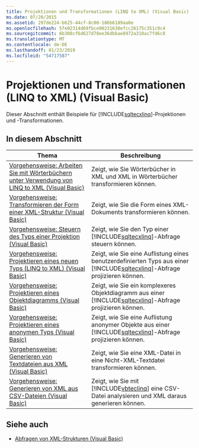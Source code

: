 ```yaml
---
title: Projektionen und Transformationen (LINQ to XML) (Visual Basic)
ms.date: 07/20/2015
ms.assetid: 297de224-b625-44cf-8c00-186b6189aa0e
ms.openlocfilehash: 5fe02314d69fbce90231638efcc26175c351c9c4
ms.sourcegitcommit: 6b308cf6d627d78ee36dbbae8972a310ac7fd6c8
ms.translationtype: MT
ms.contentlocale: de-DE
ms.lasthandoff: 01/23/2019
ms.locfileid: "54717587"
---
```

# <a name="projections-and-transformations-linq-to-xml-visual-basic"></a>Projektionen und Transformationen (LINQ to XML) (Visual Basic)
Dieser Abschnitt enthält Beispiele für [!INCLUDE[sqltecxlinq](~/includes/sqltecxlinq-md.md)]-Projektionen und -Transformationen.  
  
## <a name="in-this-section"></a>In diesem Abschnitt  
  
|Thema|Beschreibung|  
|-----------|-----------------|  
|[Vorgehensweise: Arbeiten Sie mit Wörterbüchern unter Verwendung von LINQ to XML (Visual Basic)](../../../../visual-basic/programming-guide/concepts/linq/how-to-work-with-dictionaries-using-linq-to-xml.md)|Zeigt, wie Sie Wörterbücher in XML und XML in Wörterbücher transformieren können.|  
|[Vorgehensweise: Transformieren der Form einer XML-Struktur (Visual Basic)](../../../../visual-basic/programming-guide/concepts/linq/how-to-transform-the-shape-of-an-xml-tree.md)|Zeigt, wie Sie die Form eines XML-Dokuments transformieren können.|  
|[Vorgehensweise: Steuern des Typs einer Projektion (Visual Basic)](../../../../visual-basic/programming-guide/concepts/linq/how-to-control-the-type-of-a-projection.md)|Zeigt, wie Sie den Typ einer [!INCLUDE[sqltecxlinq](~/includes/sqltecxlinq-md.md)]-Abfrage steuern können.|  
|[Vorgehensweise: Projektieren eines neuen Typs (LINQ to XML) (Visual Basic)](../../../../visual-basic/programming-guide/concepts/linq/how-to-project-a-new-type-linq-to-xml.md)|Zeigt, wie Sie eine Auflistung eines benutzerdefinierten Typs aus einer [!INCLUDE[sqltecxlinq](~/includes/sqltecxlinq-md.md)]-Abfrage projizieren können.|  
|[Vorgehensweise: Projektieren eines Objektdiagramms (Visual Basic)](../../../../visual-basic/programming-guide/concepts/linq/how-to-project-an-object-graph.md)|Zeigt, wie Sie ein komplexeres Objektdiagramm aus einer [!INCLUDE[sqltecxlinq](~/includes/sqltecxlinq-md.md)]-Abfrage projizieren können.|  
|[Vorgehensweise: Projektieren eines anonymen Typs (Visual Basic)](../../../../visual-basic/programming-guide/concepts/linq/how-to-project-an-anonymous-type.md)|Zeigt, wie Sie eine Auflistung anonymer Objekte aus einer [!INCLUDE[sqltecxlinq](~/includes/sqltecxlinq-md.md)]-Abfrage projizieren können.|  
|[Vorgehensweise: Generieren von Textdateien aus XML (Visual Basic)](../../../../visual-basic/programming-guide/concepts/linq/how-to-generate-text-files-from-xml.md)|Zeigt, wie Sie eine XML-Datei in eine Nicht-XML-Textdatei transformieren können.|  
|[Vorgehensweise: Generieren von XML aus CSV-Dateien (Visual Basic)](../../../../visual-basic/programming-guide/concepts/linq/how-to-generate-xml-from-csv-files.md)|Zeigt, wie Sie mit [!INCLUDE[vbteclinq](~/includes/vbteclinq-md.md)] eine CSV-Datei analysieren und XML daraus generieren können.|  
  
## <a name="see-also"></a>Siehe auch
- [Abfragen von XML-Strukturen (Visual Basic)](../../../../visual-basic/programming-guide/concepts/linq/querying-xml-trees.md)
